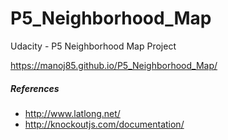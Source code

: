 # P5_Neighborhood_Map
Udacity - P5 Neighborhood Map Project


https://manoj85.github.io/P5_Neighborhood_Map/ 


##### References
- http://www.latlong.net/
- http://knockoutjs.com/documentation/
